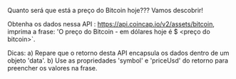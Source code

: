 Quanto será que está a preço do Bitcoin hoje???
Vamos descobrir!

Obtenha os dados nessa API : https://api.coincap.io/v2/assets/bitcoin, imprima a frase:
'O preço do Bitcoin - <simbolo do bitcoin> em dólares hoje é $ <preço do bitcoin>`.

Dicas:
a) Repare que o retorno desta API encapsula os dados dentro de um objeto 'data'.
b) Use as propriedades 'symbol' e 'priceUsd' do retorno para preencher os valores na frase.
